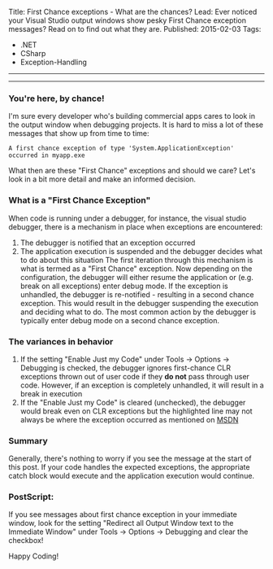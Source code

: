 Title: First Chance exceptions - What are the chances?
Lead: Ever noticed your Visual Studio output windows show pesky First Chance exception messages? Read on to find out what they are.
Published: 2015-02-03
Tags:

- .NET
- CSharp
- Exception-Handling

---

---

### You're here, by chance!

I'm sure every developer who's building commercial apps cares to look in the output window when debugging projects. It is hard to miss a lot of these messages that show up from time to time:

`A first chance exception of type 'System.ApplicationException' occurred in myapp.exe`

What then are these "First Chance" exceptions and should we care? Let's look in a bit more detail and make an informed decision.

### What is a "First Chance Exception"

When code is running under a debugger, for instance, the visual studio debugger, there is a mechanism in place when exceptions are encountered:

1.  The debugger is notified that an exception occurred
2.  The application execution is suspended and the debugger decides what to do about this situation
    The first iteration through this mechanism is what is termed as a "First Chance" exception. Now depending on the configuration, the debugger will either resume the application or (e.g. break on all exceptions) enter debug mode. If the exception is unhandled, the debugger is re-notified - resulting in a second chance exception. This would result in the debugger suspending the execution and deciding what to do. The most common action by the debugger is typically enter debug mode on a second chance exception.

### The variances in behavior

1.  If the setting "Enable Just my Code" under Tools -> Options -> Debugging is checked, the debugger ignores first-chance CLR exceptions thrown out of user code if they **do not** pass through user code. However, if an exception is completely unhandled, it will result in a break in execution
2.  If the "Enable Just my Code" is cleared (unchecked), the debugger would break even on CLR exceptions but the highlighted line may not always be where the exception occurred as mentioned on [MSDN](https://msdn.microsoft.com/en-us/library/d14azbfh.aspx)

### Summary

Generally, there's nothing to worry if you see the message at the start of this post. If your code handles the expected exceptions, the appropriate catch block would execute and the application execution would continue.

### PostScript:

If you see messages about first chance exception in your immediate window, look for the setting "Redirect all Output Window text to the Immediate Window" under Tools -> Options -> Debugging and clear the checkbox!

Happy Coding!
